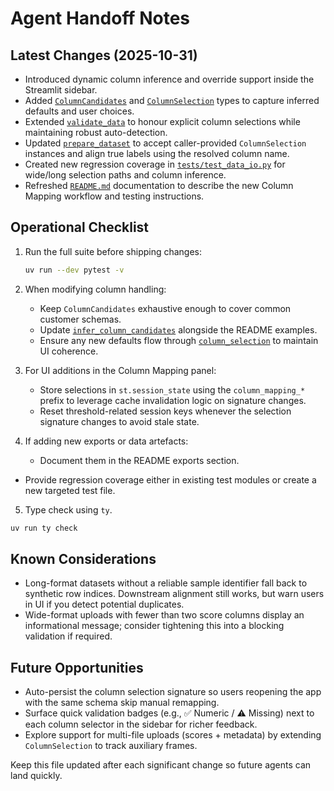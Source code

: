 # Agent Handoff Notes

## Latest Changes (2025-10-31)

- Introduced dynamic column inference and override support inside the Streamlit sidebar.
- Added [`ColumnCandidates`](app/utils/data_io.py#L66) and [`ColumnSelection`](app/utils/data_io.py#L52) types to capture inferred defaults and user choices.
- Extended [`validate_data`](app/utils/data_io.py#L202) to honour explicit column selections while maintaining robust auto-detection.
- Updated [`prepare_dataset`](app/main.py#L63) to accept caller-provided `ColumnSelection` instances and align true labels using the resolved column name.
- Created new regression coverage in [`tests/test_data_io.py`](tests/test_data_io.py#L1) for wide/long selection paths and column inference.
- Refreshed [`README.md`](README.md#L63) documentation to describe the new Column Mapping workflow and testing instructions.

## Operational Checklist

1. Run the full suite before shipping changes:

   ```bash
   uv run --dev pytest -v
   ```

2. When modifying column handling:
   - Keep `ColumnCandidates` exhaustive enough to cover common customer schemas.
   - Update [`infer_column_candidates`](app/utils/data_io.py#L120) alongside the README examples.
   - Ensure any new defaults flow through [`column_selection`](app/main.py#L556) to maintain UI coherence.

3. For UI additions in the Column Mapping panel:
   - Store selections in `st.session_state` using the `column_mapping_*` prefix to leverage cache invalidation logic on signature changes.
   - Reset threshold-related session keys whenever the selection signature changes to avoid stale state.

4. If adding new exports or data artefacts:
   - Document them in the README exports section.
  - Provide regression coverage either in existing test modules or create a new targeted test file.


5. Type check using `ty`.

```bash
uv run ty check
```

## Known Considerations

- Long-format datasets without a reliable sample identifier fall back to synthetic row indices. Downstream alignment still works, but warn users in UI if you detect potential duplicates.
- Wide-format uploads with fewer than two score columns display an informational message; consider tightening this into a blocking validation if required.

## Future Opportunities

- Auto-persist the column selection signature so users reopening the app with the same schema skip manual remapping.
- Surface quick validation badges (e.g., ✅ Numeric / ⚠️ Missing) next to each column selector in the sidebar for richer feedback.
- Explore support for multi-file uploads (scores + metadata) by extending `ColumnSelection` to track auxiliary frames.

Keep this file updated after each significant change so future agents can land quickly.